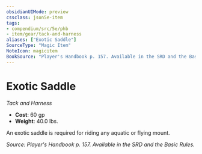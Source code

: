 ```yaml
---
obsidianUIMode: preview
cssclass: json5e-item
tags:
- compendium/src/5e/phb
- item/gear/tack-and-harness
aliases: ["Exotic Saddle"]
SourceType: "Magic Item"
NoteIcon: magicitem
BookSource: "Player's Handbook p. 157. Available in the SRD and the Basic Rules."
---
```

# Exotic Saddle
*Tack and Harness*  

- **Cost**: 60 gp
- **Weight**: 40.0 lbs.

An exotic saddle is required for riding any aquatic or flying mount.

*Source: Player's Handbook p. 157. Available in the SRD and the Basic Rules.*